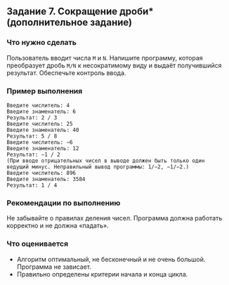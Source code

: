 ﻿## Задание 7. Сокращение дроби* (дополнительное задание)
### Что нужно сделать
Пользователь вводит числа `M` и `N`. Напишите программу, которая преобразует дробь `M/N` к несократимому виду и выдаёт получившийся результат. Обеспечьте контроль ввода.

### Пример выполнения

```
Введите числитель: 4
Введите знаменатель: 6
Результат: 2 / 3
Введите числитель: 25 
Введите знаменатель: 40
Результат: 5 / 8 
Введите числитель: −6 
Введите знаменатель: 12 
Результат: −1 / 2 
(При вводе отрицательных чисел в выводе должен быть только один ведущий минус. Неправильный вывод программы: 1/−2, −1/−2.) 
Введите числитель: 896 
Введите знаменатель: 3584 
Результат: 1 / 4
```

### Рекомендации по выполнению
Не забывайте о правилах деления чисел. Программа должна работать корректно и не должна «падать».

### Что оценивается
- Алгоритм оптимальный, не бесконечный и не очень большой. Программа не зависает.
- Правильно определены критерии начала и конца цикла.

